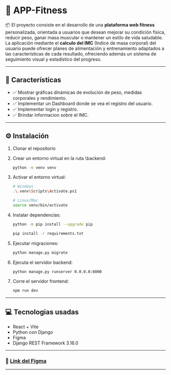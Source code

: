 #  💪 APP-Fitness

📦 El proyecto consiste en el desarrollo de una **plataforma web fitness** personalizada, orientada a usuarios que desean mejorar su condición física, reducir peso, ganar masa muscular o mantener un estilo de vida saludable. La aplicación mediante el **calculo del IMC** (Indice de masa corporal) del usuario puede ofrecer planes de alimentación y entrenamiento adaptados a las características de cada resultado, ofreciendo además un sistema de seguimiento visual y estadístico del progreso.

---

## 🎯 Características

- ✅ Mostrar gráficas dinámicas de evolución de peso, medidas corporales y rendimiento.
- ✅ Implementar un Dashboard donde se vea el registro del usuario.
- ✅ Implementar login y registro.
- ✅ Brindar informacion sobre el IMC.

---

## ⚙️ Instalación

1. Clonar el repositorio
2. Crear un entorno virtual en la ruta \backend:
   ```bash
   python -m venv venv
   ```

3. Activar el entorno virtual:
   ```bash
   # Windows
   .\.venv\Scripts\Activate.ps1
   
   # Linux/Mac
   source venv/bin/activate
   ```

4. Instalar dependencias:
   ```bash
   python -m pip install --upgrade pip
   ```
   ```bash
   pip install -r requirements.txt
   ```

6. Ejecutar migraciones:
   ```bash
   python manage.py migrate
   ```

7. Ejecuta el servidor backend:
   ```bash
   python manage.py runserver 0.0.0.0:8000
   ```
   
8. Corre el servidor frontend:
   ```bash
   npm run dev
   ```

---

## 💻 Tecnologias usadas

- React + Vite
- Python con Django
- Figma
- Django REST Framework 3.16.0

---
### 🔗 [Link del Figma](https://www.figma.com/design/YJAhbBXdtdZ3HoIn8lYnIO/andre-s-gym--Community-?node-id=207-280&p=f&t=Yene1gBiAeDlS6LW-0)
---